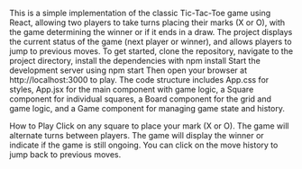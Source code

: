 This is a simple implementation of the classic Tic-Tac-Toe game using React, allowing two players to take turns placing their marks (X or O), with the game determining the winner or if it ends in a draw. The project  displays the current status of the game (next player or winner), and allows players to jump to previous moves. 
To get started, clone the repository, navigate to the project directory, install the dependencies with npm install
Start the development server using npm start 
Then open your browser at http://localhost:3000 to play. 
The code structure includes App.css for styles, App.jsx for the main component with game logic, a Square component for individual squares, a Board component for the grid and game logic, and a Game component for managing game state and history.

How to Play
Click on any square to place your mark (X or O).
The game will alternate turns between players.
The game will display the winner or indicate if the game is still ongoing.
You can click on the move history to jump back to previous moves.
